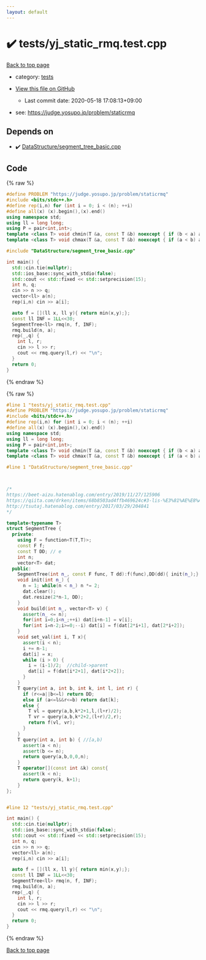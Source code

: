 ```yaml
---
layout: default
---
```


<!-- mathjax config similar to math.stackexchange -->
<script type="text/javascript" async
  src="https://cdnjs.cloudflare.com/ajax/libs/mathjax/2.7.5/MathJax.js?config=TeX-MML-AM_CHTML">
</script>
<script type="text/x-mathjax-config">
  MathJax.Hub.Config({
    TeX: { equationNumbers: { autoNumber: "AMS" }},
    tex2jax: {
      inlineMath: [ ['$','$'] ],
      processEscapes: true
    },
    "HTML-CSS": { matchFontHeight: false },
    displayAlign: "left",
    displayIndent: "2em"
  });
</script>

<script type="text/javascript" src="https://cdnjs.cloudflare.com/ajax/libs/jquery/3.4.1/jquery.min.js"></script>
<script src="https://cdn.jsdelivr.net/npm/jquery-balloon-js@1.1.2/jquery.balloon.min.js" integrity="sha256-ZEYs9VrgAeNuPvs15E39OsyOJaIkXEEt10fzxJ20+2I=" crossorigin="anonymous"></script>
<script type="text/javascript" src="../../assets/js/copy-button.js"></script>
<link rel="stylesheet" href="../../assets/css/copy-button.css" />


# :heavy_check_mark: tests/yj_static_rmq.test.cpp

<a href="../../index.html">Back to top page</a>

* category: <a href="../../index.html#b61a6d542f9036550ba9c401c80f00ef">tests</a>
* <a href="{{ site.github.repository_url }}/blob/master/tests/yj_static_rmq.test.cpp">View this file on GitHub</a>
    - Last commit date: 2020-05-18 17:08:13+09:00


* see: <a href="https://judge.yosupo.jp/problem/staticrmq">https://judge.yosupo.jp/problem/staticrmq</a>


## Depends on

* :heavy_check_mark: <a href="../../library/DataStructure/segment_tree_basic.cpp.html">DataStructure/segment_tree_basic.cpp</a>


## Code

<a id="unbundled"></a>
{% raw %}
```cpp
#define PROBLEM "https://judge.yosupo.jp/problem/staticrmq"
#include <bits/stdc++.h>
#define rep(i,n) for (int i = 0; i < (n); ++i)
#define all(x) (x).begin(),(x).end()
using namespace std;
using ll = long long;
using P = pair<int,int>;
template <class T> void chmin(T &a, const T &b) noexcept { if (b < a) a = b; }
template <class T> void chmax(T &a, const T &b) noexcept { if (a < b) a = b; }

#include "DataStructure/segment_tree_basic.cpp"

int main() {
  std::cin.tie(nullptr);
  std::ios_base::sync_with_stdio(false);
  std::cout << std::fixed << std::setprecision(15);
  int n, q;
  cin >> n >> q;
  vector<ll> a(n);
  rep(i,n) cin >> a[i];

  auto f = [](ll x, ll y){ return min(x,y);};
  const ll INF = 1LL<<30;
  SegmentTree<ll> rmq(n, f, INF);
  rmq.build(n, a);
  rep(_,q) {
    int l, r;
    cin >> l >> r;
    cout << rmq.query(l,r) << "\n";
  }
  return 0;
}
```
{% endraw %}

<a id="bundled"></a>
{% raw %}
```cpp
#line 1 "tests/yj_static_rmq.test.cpp"
#define PROBLEM "https://judge.yosupo.jp/problem/staticrmq"
#include <bits/stdc++.h>
#define rep(i,n) for (int i = 0; i < (n); ++i)
#define all(x) (x).begin(),(x).end()
using namespace std;
using ll = long long;
using P = pair<int,int>;
template <class T> void chmin(T &a, const T &b) noexcept { if (b < a) a = b; }
template <class T> void chmax(T &a, const T &b) noexcept { if (a < b) a = b; }

#line 1 "DataStructure/segment_tree_basic.cpp"



/*
https://beet-aizu.hatenablog.com/entry/2019/11/27/125906
https://qiita.com/drken/items/68b8503ad4ffb469624c#3-lis-%E3%81%AE%E8%A7%A3%E6%B3%951-%E4%BA%8C%E5%88%86%E6%8E%A2%E7%B4%A2-ver
http://tsutaj.hatenablog.com/entry/2017/03/29/204841
*/

template<typename T> 
struct SegmentTree {
  private:
    using F = function<T(T,T)>;
    const F f;
    const T DD; // e
    int n;
    vector<T> dat;
  public:
    SegmentTree(int n_, const F func, T dd):f(func),DD(dd){ init(n_);}
    void init(int n_) {
      n = 1; while(n < n_) n *= 2;
      dat.clear();
      dat.resize(2*n-1, DD);
    }
    void build(int n_, vector<T> v) {
      assert(n_ <= n);
      for(int i=0;i<n_;++i) dat[i+n-1] = v[i];
      for(int i=n-2;i>=0;--i) dat[i] = f(dat[2*i+1], dat[2*i+2]);
    }
    void set_val(int i, T x){
      assert(i < n);
      i += n-1;
      dat[i] = x;
      while (i > 0) {    
        i = (i-1)/2;  //child->parent
        dat[i] = f(dat[i*2+1], dat[i*2+2]);
      }   
    } 
    T query(int a, int b, int k, int l, int r) { 
      if (r<=a||b<=l) return DD;
      else if (a<=l&&r<=b) return dat[k];
      else {
        T vl = query(a,b,k*2+1,l,(l+r)/2);
        T vr = query(a,b,k*2+2,(l+r)/2,r);
        return f(vl, vr);
      }
    }
    T query(int a, int b) { //[a,b)
      assert(a < n);
      assert(b <= n);
      return query(a,b,0,0,n);
    }
    T operator[](const int &k) const{
      assert(k < n);
      return query(k, k+1);
    }
};


#line 12 "tests/yj_static_rmq.test.cpp"

int main() {
  std::cin.tie(nullptr);
  std::ios_base::sync_with_stdio(false);
  std::cout << std::fixed << std::setprecision(15);
  int n, q;
  cin >> n >> q;
  vector<ll> a(n);
  rep(i,n) cin >> a[i];

  auto f = [](ll x, ll y){ return min(x,y);};
  const ll INF = 1LL<<30;
  SegmentTree<ll> rmq(n, f, INF);
  rmq.build(n, a);
  rep(_,q) {
    int l, r;
    cin >> l >> r;
    cout << rmq.query(l,r) << "\n";
  }
  return 0;
}

```
{% endraw %}

<a href="../../index.html">Back to top page</a>

